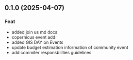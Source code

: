 ## 0.1.0 (2025-04-07)

### Feat

- added join us md docs
- copernicus event add
- added GIS DAY on Events
- update budget estimation information of community event
- add commiter responsbilities guidelines
